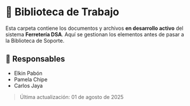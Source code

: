 # 📂 Biblioteca de Trabajo

Esta carpeta contiene los documentos y archivos **en desarrollo activo** del sistema **Ferretería DSA**. Aquí se gestionan los elementos antes de pasar a la Biblioteca de Soporte.

## 👥 Responsables

- Elkin Pabón  
- Pamela Chipe  
- Carlos Jaya  

> Última actualización: 01 de agosto de 2025
